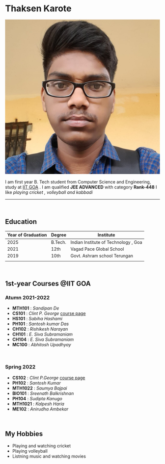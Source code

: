 # Thaksen Karote
![Thaksen Karote](https://raw.githubusercontent.com/Thaksen-Karote/thaksen.github.io/master/img/WhatsApp%20Image%202022-07-04%20at%2010.43.35%20PM.jpeg)

I am first year B. Tech student from Computer Science and Engineering, study at [IIT GOA](http://www.iitgoa.ac.in) .
I am qualified **JEE ADVANCED**  with category **Rank-448**
I like *playing cricket , volleyball and kabbadi*

<hr>
<br>

## Education 

|Year of Graduation|Degree|Institute|
|-|-|-|
|2025|B.Tech.|Indian Institute of Technology , Goa|
|2021|12th|Vagad Pace Global School|
|2019|10th|Govt. Ashram school Terungan|
||||

<br>

## 1st-year Courses @IIT GOA

### Atumn 2021-2022

- **MTH101** : *Sandipan De*
- **CS101** : *Clint P. George*  [course page](https://clintpgeorge.github.io/cs-101/autumn-2021/)
- **HS101** : *Sabiha Hashami*
- **PH101** : *Santosh kumar Das*
- **CH102** : *Rishikesh Narayan*
- **CH101** : *E. Siva Subramaniam*
- **CH104** : *E. Siva Subramaniam*
- **MC100** : *Abhitosh Upadhyay*

<br>

### Spring 2022

- **CS102** : *Clint P.George* [course page](https://clintpgeorge.github.io/cs-102/spring-2022/)
- **PH102** : *Santosh Kumar*
- **MTH1022** : *Saumya Bajpai*
- **BIO101** : *Sreenath Balkrishnan*
- **PH104** : *Sudipta Kanugo*
- **MTH1021** : *Kalpesh Haria*
- **ME102** : *Anirudha Ambekar*
 
<br>
 
## My Hobbies 

- Playing and watching cricket
- Playing volleyball 
- Listning music and watching movies

